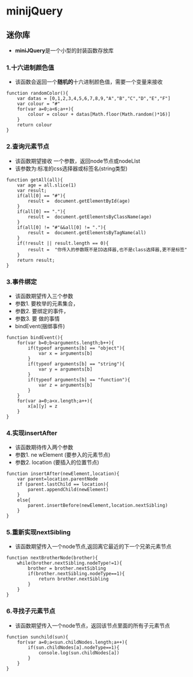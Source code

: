 # minijQuery
## 迷你库

- **miniJQuery**是一个小型的封装函数存放库

### 1.十六进制颜色值

* 该函数会返回一个**随机的**十六进制颜色值，需要一个变量来接收

```
function randomColor(){
	var datas = [0,1,2,3,4,5,6,7,8,9,"A","B","C","D","E","F"]
	var colour = "#"
	for(var a=0;a<6;a++){
		colour = colour + datas[Math.floor(Math.random()*16)]
	}
	return colour
}
```

### 2.查询元素节点

* 该函数期望接收
一个参数，返回node节点或nodeLIst
* 该参数为:标准的css选择器或标签名(string类型)

```
function getAll(all){
	var age = all.slice(1)
	var result;
	if(all[0] == "#"){
		result =  document.getElementById(age)
	}
	if(all[0] == "."){
		result =  document.getElementsByClassName(age)
	}
	if(all[0] != "#"&&all[0] != "."){
		result =  document.getElementsByTagName(all)
	}
	if(!result || result.length == 0){
		result =  "你传入的参数既不是ID选择器,也不是class选择器,更不是标签"
	}
	return result;
}
```

### 3.事件绑定

* 该函数期望传入三个参数
* 参数1.   要枚举的元素集合，
* 参数2.   要绑定的事件，
* 参数3.   要
做的事情
* bindEvent(捆绑事件)

``` 
function bindEvent(){
	for(var b=0;b<arguments.length;b++){
		if(typeof arguments[b] == "object"){
			var x = arguments[b]
		}
		if(typeof arguments[b] == "string"){
			var y = arguments[b]
		}
		if(typeof arguments[b] == "function"){
			var z = arguments[b]
		}
	}
	for(var a=0;a<x.length;a++){
		x[a][y] = z	
	}
}
```

### 4.实现insertAfter

* 该函数期待传入两个参数
* 参数1. ne
wElement (要参入的元素节点)
* 参数2. location (要插入的位置节点)

```
function insertAfter(newElement,location){
	var parent=location.parentNode
	if (parent.lastChild == location){
		parent.appendChild(newElement)
	}
	else{
		parent.insertBefore(newElement,location.nextSibling)
	}
}
```

### 5.重新实现nextSibling

* 该函数期望传入一个node节点,返回离它最近的下一个兄弟元素节点

```
function nextBrotherNode(brother){
	while(brother.nextSibling.nodeType!=1){
		brother = brother.nextSibling
		if(brother.nextSibling.nodeType==1){
			return brother.nextSibling
		}
	}
}
```

### 6.寻找子元素节点

* 该函数期望传入一个node节点，返回该节点里面的所有子元素节点

```
function sunchild(sun){
	for(var a=0;a<sun.childNodes.length;a++){
		if(sun.childNodes[a].nodeType==1){
			console.log(sun.childNodes[a])
		}
	}
}
```

